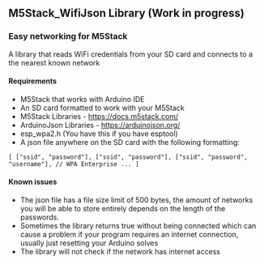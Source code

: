 ## M5Stack_WifiJson Library (Work in progress)
### Easy networking for M5Stack
A library that reads WiFi credentials from your SD card and connects to a the nearest known network

#### Requirements
- M5Stack that works with Arduino IDE
- An SD card formatted to work with your M5Stack
- M5Stack Libraries - <https://docs.m5stack.com/>
- ArduinoJson Libraries - <https://arduinojson.org/>
- esp_wpa2.h (You have this if you have esptool)
- A json file anywhere on the SD card with the following formatting:

`[
    ["ssid", "password"],
    ["ssid", "password"],
    ["ssid", "password", "username"], // WPA Enterprise
    ...
]`

#### Known issues
- The json file has a file size limit of 500 bytes, the amount of networks you will be able to store entirely depends on the length of the passwords. 
- Sometimes the library returns true without being connected which can cause a problem if your program requires an internet connection, usually just resetting your Arduino solves
- The library will not check if the network has internet access